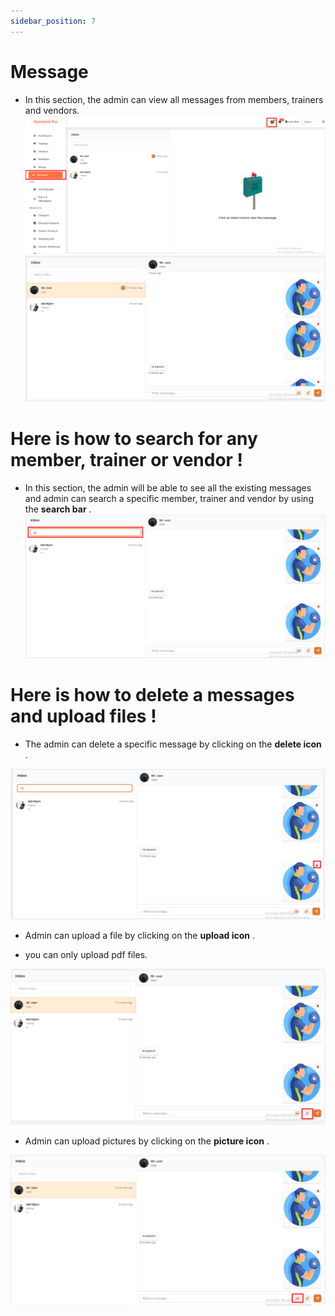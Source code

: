 ```yaml
---
sidebar_position: 7
---
```


# Message

- In this section, the admin can view all messages from members, trainers and vendors.
![msg](./img/me.png)
![msg](./img/me1.png)

# Here is how to search for any member, trainer or vendor !
- In this section, the admin will be able to see all the existing messages and admin can search a specific member, trainer and vendor by using the **search bar** .
![msg](./img/me3.png)


# Here is how to delete a messages and upload files !

- The admin can delete a specific message by clicking on the **delete icon** .

![msg](./img/me2.png)

- Admin can upload a file by clicking on the **upload icon** .

- you can only upload pdf files.

![msg](./img/me4.png)

- Admin can upload pictures by clicking on the **picture icon** .

![msg](./img/me5.png)
